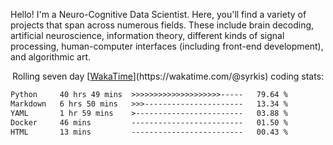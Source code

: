 Hello! I'm a Neuro-Cognitive Data Scientist. Here, you'll find a variety of projects that span across numerous fields. These include brain decoding, artificial neuroscience, information theory, different kinds of signal processing, human-computer interfaces (including front-end development), and algorithmic art. 

<p align="center">Rolling seven day [<a href="https://wakatime.com"/>WakaTime</a>](https://wakatime.com/@syrkis) coding stats:</p>
<!--START_SECTION:waka-->

```txt
Python     40 hrs 49 mins  >>>>>>>>>>>>>>>>>>>>-----   79.64 %
Markdown   6 hrs 50 mins   >>>----------------------   13.34 %
YAML       1 hr 59 mins    >------------------------   03.88 %
Docker     46 mins         -------------------------   01.50 %
HTML       13 mins         -------------------------   00.43 %
```

<!--END_SECTION:waka-->
